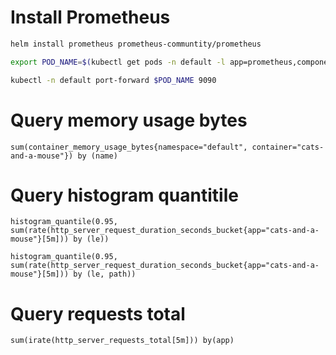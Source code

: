 # Install Prometheus

```sh
helm install prometheus prometheus-communtity/prometheus

export POD_NAME=$(kubectl get pods -n default -l app=prometheus,component=server --output=jsonpath="{.items[*].metadata.name}")

kubectl -n default port-forward $POD_NAME 9090
```

# Query memory usage bytes

```
sum(container_memory_usage_bytes{namespace="default", container="cats-and-a-mouse"}) by (name)
```

# Query histogram quantitile

```
histogram_quantile(0.95, sum(rate(http_server_request_duration_seconds_bucket{app="cats-and-a-mouse"}[5m])) by (le))

histogram_quantile(0.95, sum(rate(http_server_request_duration_seconds_bucket{app="cats-and-a-mouse"}[5m])) by (le, path))
```

# Query requests total

```
sum(irate(http_server_requests_total[5m])) by(app)
```
